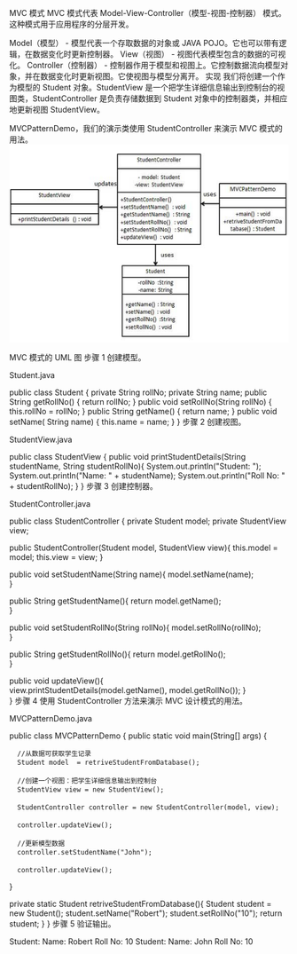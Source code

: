 MVC 模式 MVC 模式代表 Model-View-Controller（模型-视图-控制器） 模式。这种模式用于应用程序的分层开发。

Model（模型） - 模型代表一个存取数据的对象或 JAVA POJO。它也可以带有逻辑，在数据变化时更新控制器。 View（视图） -
视图代表模型包含的数据的可视化。 Controller（控制器） -
控制器作用于模型和视图上。它控制数据流向模型对象，并在数据变化时更新视图。它使视图与模型分离开。 实现 我们将创建一个作为模型的
Student 对象。StudentView
是一个把学生详细信息输出到控制台的视图类，StudentController 是负责存储数据到 Student 对象中的控制器类，并相应地更新视图
StudentView。

MVCPatternDemo，我们的演示类使用 StudentController 来演示 MVC 模式的用法。
![](mvc_pattern_uml_diagram.jpg)

MVC 模式的 UML 图 步骤 1 创建模型。

Student.java

public class Student { private String rollNo; private String name; public String getRollNo() { return rollNo; } public
void setRollNo(String rollNo) { this.rollNo = rollNo; } public String getName() { return name; } public void setName(
String name) { this.name = name; } } 步骤 2 创建视图。

StudentView.java

public class StudentView { public void printStudentDetails(String studentName, String studentRollNo){
System.out.println("Student: "); System.out.println("Name: " + studentName); System.out.println("Roll No: " +
studentRollNo); } } 步骤 3 创建控制器。

StudentController.java

public class StudentController { private Student model; private StudentView view;

public StudentController(Student model, StudentView view){ this.model = model; this.view = view; }

public void setStudentName(String name){ model.setName(name);        
}

public String getStudentName(){ return model.getName();        
}

public void setStudentRollNo(String rollNo){ model.setRollNo(rollNo);        
}

public String getStudentRollNo(){ return model.getRollNo();        
}

public void updateView(){                
view.printStudentDetails(model.getName(), model.getRollNo()); }    
} 步骤 4 使用 StudentController 方法来演示 MVC 设计模式的用法。

MVCPatternDemo.java

public class MVCPatternDemo { public static void main(String[] args) {

      //从数据可获取学生记录
      Student model  = retriveStudentFromDatabase();

      //创建一个视图：把学生详细信息输出到控制台
      StudentView view = new StudentView();

      StudentController controller = new StudentController(model, view);

      controller.updateView();

      //更新模型数据
      controller.setStudentName("John");

      controller.updateView();

}

private static Student retriveStudentFromDatabase(){ Student student = new Student(); student.setName("Robert");
student.setRollNo("10"); return student; } } 步骤 5 验证输出。

Student:
Name: Robert Roll No: 10 Student:
Name: John Roll No: 10